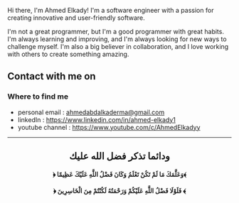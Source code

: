 Hi there, I'm Ahmed Elkady! I'm a software engineer with a passion for creating innovative and user-friendly software. 

I'm not a great programmer, but I'm a good programmer with great habits. I'm always learning and improving, and I'm always looking for new ways to challenge myself. I'm also a big believer in collaboration, and I love working with others to create something amazing.

<h2> Contact with me on </h2>

<h3>Where to find me</h3>

- personal email : ahmedabdalkaderma@gmail.com
- linkedIn : https://www.linkedin.com/in/ahmed-elkady1
- youtube channel : https://www.youtube.com/c/AhmedElkadyy 
<hr>
<div align="center">

## **ودائما تذكر فضل الله عليك**

#### **﴿ وَعَلَّمَكَ مَا لَمْ تَكُنْ تَعْلَمُ وَكَانَ فَضْلُ اللَّهِ عَلَيْكَ عَظِيمًا﴾** 

#### **﴿ فَلَوْلَا فَضْلُ اللَّهِ عَلَيْكُمْ وَرَحْمَتُهُ لَكُنْتُمْ مِنَ الْخَاسِرِينَ ﴾** 

</div>
